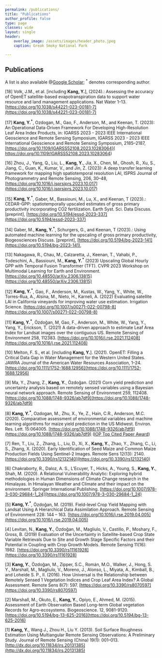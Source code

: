 ```yaml
---
permalink: /publications/
title: "Publications"
author_profile: false
type: page
classes: wide
layout: single
header:
    overlay_image: /assets/images/header_photo.jpeg
    caption: Greak Smoky National Park

---
```


## Publications
  
A list is also available @[Google Scholar](https://scholar.google.com/citations?hl=en&user=h0Xg90gAAAAJ); <sup>*</sup> denotes corresponding author.

[18] Volk, J.M., et al. [including **Kang, Y.**], (2024).: Assessing the accuracy of OpenET satellite-based evapotranspiration data to support water resource and land management applications. Nat Water 1–13. [https://doi.org/10.1038/s44221-023-00181-7](https://doi.org/10.1038/s44221-023-00181-7)  

[17] **Kang, Y.<sup>*</sup>**, Ozdogan, M., Gao, F., Anderson, M., and Keenan, T. (2023): An Operational Data-Driven Framework For Developing High-Resolution Leaf Area Index Products, in: IGARSS 2023 - 2023 IEEE International Geoscience and Remote Sensing Symposium, IGARSS 2023 - 2023 IEEE International Geoscience and Remote Sensing Symposium, 2185–2187, [https://doi.org/10.1109/IGARSS52108.2023.10283064]( https://doi.org/10.1109/IGARSS52108.2023.10283064)

[16] Zhou, J., Yang, Q., Liu, L., **Kang, Y.**, Jia, X., Chen, M., Ghosh, R., Xu, S., Jiang, C., Guan, K., Kumar, V., and Jin, Z. (2023): A deep transfer learning framework for mapping high spatiotemporal resolution LAI, ISPRS Journal of Photogrammetry and Remote Sensing, 206, 30–48, [https://doi.org/10.1016/j.isprsjprs.2023.10.017](https://doi.org/10.1016/j.isprsjprs.2023.10.017)

[15] **Kang, Y.<sup>*</sup>**, Gaber, M., Bassiouni, M., Lu, X., and Keenan, T (2023).: CEDAR-GPP: spatiotemporally upscaled estimates of gross primary productivity incorporating CO2 fertilization. Earth Syst. Sci. Data Discuss. [preprint], [https://doi.org/10.5194/essd-2023-337](https://doi.org/10.5194/essd-2023-337)   

[14] Gaber, M., **Kang, Y.<sup>*</sup>**, Schurgers, G., and Keenan, T (2023).: Using automated machine learning for the upscaling of gross primary productivity, Biogeosciences Discuss. [preprint], [https://doi.org/10.5194/bg-2023-141](https://doi.org/10.5194/bg-2023-141),    

[13] Nakagawa, R., Chau, M., Calzaretta, J., Keenan, T., Vahabi, P., Todeschini, A., Bassiouni, M., **Kang, Y.<sup>*</sup>** (2023) Upscaling Global Hourly GPP with Temporal Fusion Transformer (TFT). CVPR 2023 Workshop on Multimodal Learning for Earth and Environment. [https://doi.org/10.48550/arXiv.2306.13815](https://doi.org/10.48550/arXiv.2306.13815)    

[12] **Kang, Y.<sup>*</sup>**, Gao, F., Anderson, M., Kustas, W., Yang, Y., White, W., Torres-Rua, A., Alsina, M., Nieto, H., Karneli, A. (2022) Evaluating satellite LAI in California vineyards for improving water use estimation. Irrigation Science. [https://doi.org/10.1007/s00271-022-00798-8](https://doi.org/10.1007/s00271-022-00798-8)    

[11] **Kang, Y.<sup>*</sup>**, Özdoğan, M, Gao, F., Anderson, M., White, W., Yang, Y., Yang, Y., Erickson, T. (2021) A data-driven approach to estimate Leaf Area Index for Landsat images over the contiguous US. Remote Sensing of Environment 258, 112383. [https://doi.org/10.1016/j.rse.2021.112408](https://doi.org/10.1016/j.rse.2021.112408)  

[10] Melton, F. S., et al. [including **Kang, Y.**]. (2021). OpenET: Filling a Critical Data Gap in Water Management for the Western United States. JAWRA Journal of the American Water Resources Association, 1–24. [https://doi.org/10.1111/1752-1688.12956](https://doi.org/10.1111/1752-1688.12956)  

[9] Ma, Y., Zhang, Z., **Kang, Y.**, Özdoğan. (2021) Corn yield prediction and uncertainty analysis based on remotely sensed variables using a Bayesian neural network approach. Remote Sensing of Environment 259, 112408. [https://doi.org/10.1088/1748-9326/ab7df9](https://doi.org/10.1088/1748-9326/ab7df9)  

[8] **Kang, Y.<sup>*</sup>**, Ozdogan, M., Zhu, X., Ye, Z., Hain, C.R., Anderson, M.C. (2020). Comparative assessment of environmental variables and machine learning algorithms for maize yield prediction in the US Midwest. Environ. Res. Lett. 15:064005. [https://doi.org/10.1088/1748-9326/ab7df9](https://doi.org/10.1088/1748-9326/ab7df9) ([IOP Top Cited Paper Award](https://ioppublishing.org/north-america-top-cited-paper-award/))

[7] Ren, T., Liu, Z., Zhang, L., Liu, D., Xi, X., **Kang, Y.**, Zhao, Y., Zhang, C., Li, S., Zhang, X. (2020). Early Identification of Seed Maize and Common Maize Production Fields Using Sentinel-2 Images. Remote Sens 12(13): 2140. [https://doi.org/10.3390/rs12132140](https://doi.org/10.3390/rs12132140)  

[6] Chakraborty, R., Daloz, A. S., L’Ecuyer, T., Hicks, A., Young, S., **Kang, Y.**, Shah, M. (2020). A Relational Vulnerability Analytic: Exploring hybrid methodologies in Human Dimensions of Climate Change research in the Himalayas. In Himalayan Weather and Climate and their impact on the environment. Springer International Publishing. [https://doi.org/10.1007/978-3-030-29684-1_24](https://doi.org/10.1007/978-3-030-29684-1_24) 

[5] **Kang, Y.<sup>*</sup>**, Özdoğan, M. (2019). Field-level Crop Yield Mapping with Landsat Using A Hierarchical Data Assimilation Approach. Remote Sensing of Environment 228: 144 – 163. [https://doi.org/10.1016/j.rse.2019.04.005](https://doi.org/10.1016/j.rse.2019.04.005)  

[4] Levitan, N., **Kang, Y.**, Özdoğan, M., Magliulo, V., Castillo, P., Moshary, F., Gross, B. (2019) Evaluation of the Uncertainty in Satellite-based Crop State Variable Retrievals Due to Site and Growth Stage Specific Factors and their Potential in Coupling with Crop Growth Models. Remote Sensing 11(16): 1982. [https://doi.org/10.3390/rs11161928](https://doi.org/10.3390/rs11161928) 

[3] **Kang, Y.**, Özdoğan, M., Zipper, S.C., Román, M.O., Walker, J., Hong, S. Y., Marshall, M., Magliulo, V., Moreno, J., Alonso, L., Miyata, A., Kimball, B., and Loheide S. P., II. (2016). How Universal is the Relationship between Remotely Sensed 1 Vegetation Indices and Crop Leaf Area Index? A Global Assessment. Remote Sens 8(7): 597. [https://doi.org/10.3390/rs8070597](https://doi.org/10.3390/rs8070597)  

[2] Marshall, M., Okuto, E., **Kang, Y.**, Opiyo, E., Ahmed, M. (2015). Assessment of Earth Observation Based Long-term Global vegetation Records for Agro-ecosystems. Biogeoscience. 12, 9081-9120. [https://doi.org/10.5194/bg-13-625-2016](https://doi.org/10.5194/bg-13-625-2016)  

[1] **Kang, Y.**, Wang J., Zhou H., Liu Y. (2013). Soil Surface Roughness Estimation Using Multiangular Remote Sensing Observations: A Preliminary Study. Journal of Remote Sensing (China) 19(1): 001–013. [http://dx.doi.org/10.11834/jrs.20131385](http://dx.doi.org/10.11834/jrs.20131385)     
  
